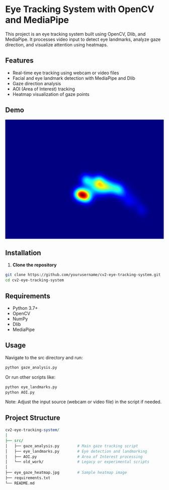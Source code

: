 # Eye Tracking System with OpenCV and MediaPipe

This project is an eye tracking system built using OpenCV, Dlib, and MediaPipe. It processes video input to detect eye landmarks, analyze gaze direction, and visualize attention using heatmaps.

## Features

- Real-time eye tracking using webcam or video files
- Facial and eye landmark detection with MediaPipe and Dlib
- Gaze direction analysis
- AOI (Area of Interest) tracking
- Heatmap visualization of gaze points

## Demo

![Eye Gaze Heatmap](eye_gaze_heatmap.jpg)

## Installation

1. **Clone the repository**

```bash
git clone https://github.com/yourusername/cv2-eye-tracking-system.git
cd cv2-eye-tracking-system
```

## Requirements
* Python 3.7+
* OpenCV
* NumPy
* Dlib
* MediaPipe

## Usage
Navigate to the src directory and run:

```bash
python gaze_analysis.py
```
Or run other scripts like:

```bash
python eye_landmarks.py
python AOI.py
```
Note: Adjust the input source (webcam or video file) in the script if needed.

## Project Structure
```perl
cv2-eye-tracking-system/
│
├── src/
│   ├── gaze_analysis.py        # Main gaze tracking script
│   ├── eye_landmarks.py        # Eye detection and landmarking
│   ├── AOI.py                  # Area of Interest processing
│   └── old_work/               # Legacy or experimental scripts
│
├── eye_gaze_heatmap.jpg        # Sample heatmap image
├── requirements.txt
└── README.md
```
  
